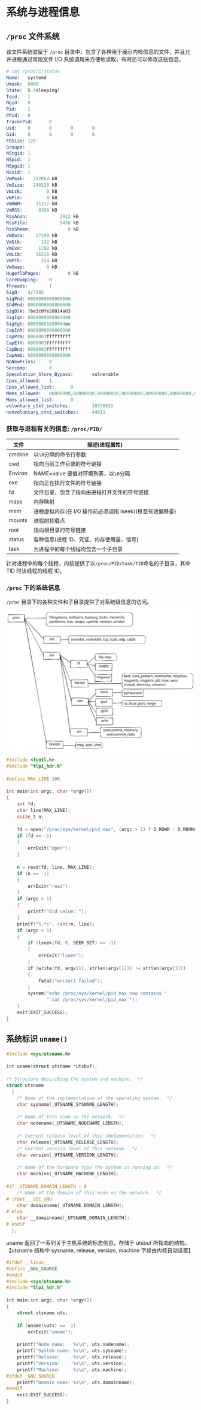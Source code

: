 # 系统与进程信息

## `/proc` 文件系统

该文件系统驻留于 `/proc` 目录中，包含了各种用于展示内核信息的文件，并且允许进程通过常规文件 I/O 系统调用来方便地读取，有时还可以修改这些信息。

```s
# cat /proc/1/status
Name:   systemd
Umask:  0000
State:  S (sleeping)
Tgid:   1
Ngid:   0
Pid:    1
PPid:   0
TracerPid:      0
Uid:    0       0       0       0
Gid:    0       0       0       0
FDSize: 128
Groups:
NStgid: 1
NSpid:  1
NSpgid: 1
NSsid:  1
VmPeak:   312064 kB
VmSize:   246528 kB
VmLck:         0 kB
VmPin:         0 kB
VmHWM:     11112 kB
VmRSS:      8368 kB
RssAnon:            2912 kB
RssFile:            5456 kB
RssShmem:              0 kB
VmData:    27180 kB
VmStk:       132 kB
VmExe:      1288 kB
VmLib:     16316 kB
VmPTE:       224 kB
VmSwap:        0 kB
HugetlbPages:          0 kB
CoreDumping:    0
Threads:        1
SigQ:   4/7192
SigPnd: 0000000000000000
ShdPnd: 0000000000000000
SigBlk: 7be3c0fe28014a03
SigIgn: 0000000000001000
SigCgt: 00000001800004ec
CapInh: 0000000000000000
CapPrm: 0000003fffffffff
CapEff: 0000003fffffffff
CapBnd: 0000003fffffffff
CapAmb: 0000000000000000
NoNewPrivs:     0
Seccomp:        0
Speculation_Store_Bypass:       vulnerable
Cpus_allowed:   1
Cpus_allowed_list:      0
Mems_allowed:   00000000,00000000,00000000,00000000,00000000,00000000,00000000,00000000,00000000,00000000,00000000,00000000,00000000,00000000,00000000,00000000,00000000,00000000,00000000,00000000,00000000,00000000,00000000,00000000,00000000,00000000,00000000,00000000,00000000,00000000,00000000,00000001
Mems_allowed_list:      0
voluntary_ctxt_switches:        30378015
nonvoluntary_ctxt_switches:     44011
```

### 获取与进程有关的信息: `/proc/PID/`

| 文件    | 描述(进程属性)                                            |
| ------- | --------------------------------------------------------- |
| cmdline | 以`\0`分隔的命令行参数                                    |
| cwd     | 指向当前工作目录的符号链接                                |
| Environ | NAME=value 键值对环境列表，以`\0`分隔                     |
| exe     | 指向正在执行文件的符号链接                                |
| fd      | 文件目录，包含了指向由进程打开文件的符号链接              |
| maps    | 内存映射                                                  |
| mem     | 进程虚拟内存(在 I/O 操作前必须调用 lseek()移至有效偏移量) |
| mounts  | 进程的挂载点                                              |
| root    | 指向根目录的符号链接                                      |
| status  | 各种信息(进程 ID、凭证、内存使用量、信号)                 |
| task    | 为进程中的每个线程均包含一个子目录                        |

针对进程中的每个线程，内核提供了以`/proc/PID/task/TID`命名的子目录，其中 TID 时该线程的线程 ID。

### `/proc` 下的系统信息

`/proc` 目录下的各种文件和子目录提供了对系统级信息的访问。

![ ](resource/proc-system.svg)

```c
#include <fcntl.h>
#include "tlpi_hdr.h"

#define MAX_LINE 100

int main(int argc, char *argv[])
{
    int fd;
    char line[MAX_LINE];
    ssize_t n;

    fd = open("/proc/sys/kernel/pid_max", (argc > 1) ? O_RDWR : O_RDONLY);
    if (fd == -1)
    {
        errExit("open");
    }

    n = read(fd, line, MAX_LINE);
    if (n == -1)
    {
        errExit("read");
    }
    if (argc > 1)
    {
        printf("Old value: ");
    }
    printf("%.*s", (int)n, line);
    if (argc > 1)
    {
        if (lseek(fd, 0, SEEK_SET) == -1)
        {
            errExit("lseek");
        }
        if (write(fd, argv[1], strlen(argv[1])) != strlen(argv[1]))
        {
            fatal("write() failed");
        }
        system("echo /proc/sys/kernel/pid_max now contains "
               "`cat /proc/sys/kernel/pid_max`");
    }
    exit(EXIT_SUCCESS);
}
```

## 系统标识 `uname()`

```c
#include <sys/utsname.h>

int uname(struct utsname *utsbuf);

/* Structure describing the system and machine.  */
struct utsname
  {
    /* Name of the implementation of the operating system.  */
    char sysname[_UTSNAME_SYSNAME_LENGTH];

    /* Name of this node on the network.  */
    char nodename[_UTSNAME_NODENAME_LENGTH];

    /* Current release level of this implementation.  */
    char release[_UTSNAME_RELEASE_LENGTH];
    /* Current version level of this release.  */
    char version[_UTSNAME_VERSION_LENGTH];

    /* Name of the hardware type the system is running on.  */
    char machine[_UTSNAME_MACHINE_LENGTH];

#if _UTSNAME_DOMAIN_LENGTH - 0
    /* Name of the domain of this node on the network.  */
# ifdef __USE_GNU
    char domainname[_UTSNAME_DOMAIN_LENGTH];
# else
    char __domainname[_UTSNAME_DOMAIN_LENGTH];
# endif
  };
```

uname 返回了一系列关于主机系统的标志信息，存储于 utsbuf 所指向的结构。【utsname 结构中 sysname, release, version, machine 字段由内核自动设置】

```c
#ifdef __linux__
#define _GNU_SOURCE
#endif
#include <sys/utsname.h>
#include "tlpi_hdr.h"

int main(int argc, char *argv[])
{
    struct utsname uts;

    if (uname(&uts) == -1)
        errExit("uname");

    printf("Node name:   %s\n", uts.nodename);
    printf("System name: %s\n", uts.sysname);
    printf("Release:     %s\n", uts.release);
    printf("Version:     %s\n", uts.version);
    printf("Machine:     %s\n", uts.machine);
#ifdef _GNU_SOURCE
    printf("Domain name: %s\n", uts.domainname);
#endif
    exit(EXIT_SUCCESS);
}
```
